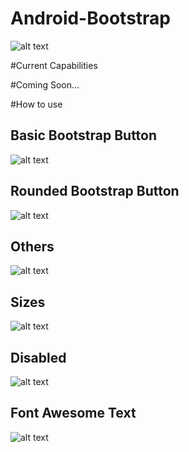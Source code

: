 Android-Bootstrap
=================

![alt text](https://raw.github.com/Bearded-Hen/Android-Bootstrap/master/images/device-2013-11-01-155630_framed.png "Device Image")

#Current Capabilities

#Coming Soon...

#How to use

## Basic Bootstrap Button
![alt text](https://raw.github.com/Bearded-Hen/Android-Bootstrap/master/images/buttons.png "regular bootstrap buttons")


## Rounded Bootstrap Button
![alt text](https://raw.github.com/Bearded-Hen/Android-Bootstrap/master/images/buttons_rounded.png "rounded bootstrap buttons")

## Others
![alt text](https://raw.github.com/Bearded-Hen/Android-Bootstrap/master/images/buttons_other.png "other bootstrap buttons")

## Sizes
![alt text](https://raw.github.com/Bearded-Hen/Android-Bootstrap/master/images/buttons_sizes.png "sized bootstrap buttons")

## Disabled
![alt text](https://raw.github.com/Bearded-Hen/Android-Bootstrap/master/images/buttons_disabled.png "disabled bootstrap buttons")

## Font Awesome Text
![alt text](https://raw.github.com/Bearded-Hen/Android-Bootstrap/master/images/font_awesome_text.png "font_awesome_text")
